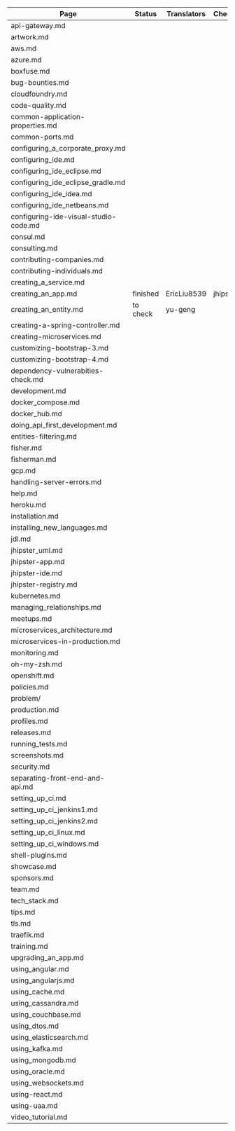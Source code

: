 
| Page                                  | Status      | Translators | Checkers    |
| ------------------------------------- | ----------- | ----------- | ----------- | 
| api-gateway.md                        | | | |
| artwork.md                            | | | |
| aws.md                                | | | |
| azure.md                              | | | |
| boxfuse.md                            | | | |
| bug-bounties.md                       | | | |
| cloudfoundry.md                       | | | |
| code-quality.md                       | | | |
| common-application-properties.md      | | | |
| common-ports.md                       | | | |
| configuring_a_corporate_proxy.md      | | | |
| configuring_ide.md                    | | | |
| configuring_ide_eclipse.md            | | | |
| configuring_ide_eclipse_gradle.md     | | | |
| configuring_ide_idea.md               | | | |
| configuring_ide_netbeans.md           | | | |
| configuring-ide-visual-studio-code.md | | | |
| consul.md                             | | | |
| consulting.md                         | | | |
| contributing-companies.md             | | | |
| contributing-individuals.md           | | | |
| creating_a_service.md                 | | | |
| creating_an_app.md                    | finished    | EricLiu8539 | jhipstercn  |
| creating_an_entity.md                 | to check    | yu-geng     |             |
| creating-a-spring-controller.md       | | | |
| creating-microservices.md             | | | |
| customizing-bootstrap-3.md            | | | |
| customizing-bootstrap-4.md            | | | |
| dependency-vulnerabities-check.md     | | | |
| development.md                        | | | |
| docker_compose.md                     | | | |
| docker_hub.md                         | | | |
| doing_api_first_development.md        | | | |
| entities-filtering.md                 | | | |
| fisher.md                             | | | |
| fisherman.md                          | | | |
| gcp.md                                | | | |
| handling-server-errors.md             | | | |
| help.md                               | | | |
| heroku.md                             | | | |
| installation.md                       | | | |
| installing_new_languages.md           | | | |
| jdl.md                                | | | |
| jhipster_uml.md                       | | | |
| jhipster-app.md                       | | | |
| jhipster-ide.md                       | | | |
| jhipster-registry.md                  | | | |
| kubernetes.md                         | | | |
| managing_relationships.md             | | | |
| meetups.md                            | | | |
| microservices_architecture.md         | | | |
| microservices-in-production.md        | | | |
| monitoring.md                         | | | |
| oh-my-zsh.md                          | | | |
| openshift.md                          | | | |
| policies.md                           | | | |
| problem/                              | | | |
| production.md                         | | | |
| profiles.md                           | | | |
| releases.md                           | | | |
| running_tests.md                      | | | |
| screenshots.md                        | | | |
| security.md                           | | | |
| separating-front-end-and-api.md       | | | |
| setting_up_ci.md                      | | | |
| setting_up_ci_jenkins1.md             | | | |
| setting_up_ci_jenkins2.md             | | | |
| setting_up_ci_linux.md                | | | |
| setting_up_ci_windows.md              | | | |
| shell-plugins.md                      | | | |
| showcase.md                           | | | |
| sponsors.md                           | | | |
| team.md                               | | | |
| tech_stack.md                         | | | |
| tips.md                               | | | |
| tls.md                                | | | |
| traefik.md                            | | | |
| training.md                           | | | |
| upgrading_an_app.md                   | | | |
| using_angular.md                      | | | |
| using_angularjs.md                    | | | |
| using_cache.md                        | | | |
| using_cassandra.md                    | | | |
| using_couchbase.md                    | | | |
| using_dtos.md                         | | | |
| using_elasticsearch.md                | | | |
| using_kafka.md                        | | | |
| using_mongodb.md                      | | | |
| using_oracle.md                       | | | |
| using_websockets.md                   | | | |
| using-react.md                        | | | |
| using-uaa.md                          | | | |
| video_tutorial.md                     | | | |

